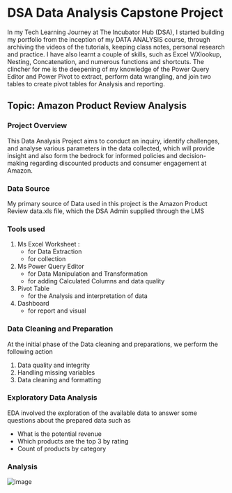 # DSA Data Analysis Capstone Project

In my Tech Learning Journey at The Incubator Hub (DSA),  I started building
my portfolio from the inception of my DATA ANALYSIS course, through archiving the videos of the tutorials, 
keeping class notes, personal research and practice.
I have also learnt a couple of skills, such as Excel V/Xlookup, Nesting, Concatenation, and numerous functions and shortcuts. The clincher for me is the deepening of my knowledge of the Power Query Editor and Power Pivot to extract, perform data wrangling, and join two tables to create pivot tables 
for Analysis and reporting.
 
## Topic: Amazon Product Review Analysis

### Project Overview  
This Data Analysis Project aims to conduct an inquiry, identify challenges, and analyse various parameters in the data collected, which will provide insight and also form the bedrock for informed policies and decision-making regarding discounted products and consumer engagement at Amazon.

### Data Source 

My primary source of Data used in this project is the Amazon Product Review data.xls file, which the DSA Admin supplied through the LMS
 
### Tools used 
1. Ms Excel Worksheet :
   - for Data Extraction 
   - for collection
2. Ms Power Query Editor
   - for Data Manipulation and Transformation
   - for adding Calculated Columns and data quality
3. Pivot Table
   - for the Analysis and interpretation of data
4. Dashboard
   - for report and visual 
   
### Data Cleaning and Preparation 

At the initial phase of the Data cleaning and preparations, we perform the following action
1. Data quality and integrity
2. Handling missing variables
3. Data cleaning and formatting

### Exploratory Data Analysis
EDA involved the exploration of the available data  to answer some questions about the prepared 
data such as 
- What is the potential revenue
- Which products are the top 3 by rating
- Count of products by category
  
### Analysis
![image](https://github.com/user-attachments/assets/ae65e909-9700-4385-8743-e9497fcab071)


   
